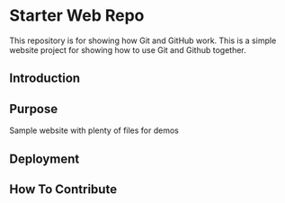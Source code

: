 # Starter Web Repo

This repository is for showing how Git and GitHub work.
This is a simple website project for showing how to use Git and Github together.

## Introduction

## Purpose

Sample website with plenty of files for demos

## Deployment

## How To Contribute